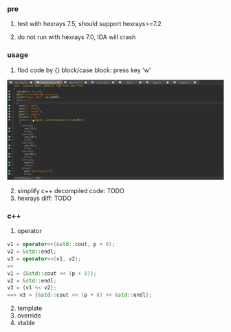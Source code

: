### pre

1. test with hexrays 7.5, should support hexrays>=7.2

2. do not run with hexrays 7.0, IDA will crash


### usage

1. flod code by {} block/case block: press key 'w'

![](./pic/hexraysIDAplusFlodCode.gif)

2. simplify c++ decompiled code: TODO
3. hexrays diff: TODO


### c++
1. operator
```cpp
v1 = operator<<(&std::cout, p + 8);
v2 = &std::endl;
v3 = operator<<(v1, v2);
=> 
v1 = {&std::cout << (p + 8)};
v2 = &std::endl;
v3 = {v1 << v2};
==> v3 = {&std::cout << (p + 8) << &std::endl};
```
2. template
3. override
4. vtable
